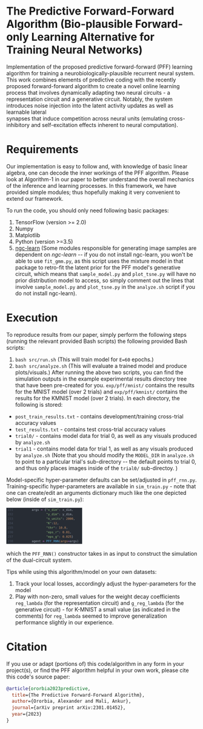 # The Predictive Forward-Forward Algorithm (Bio-plausible Forward-only Learning Alternative for Training Neural Networks)
Implementation of the proposed predictive forward-forward (PFF) learning algorithm for training
a neurobiologically-plausible recurrent neural system. This work combines elements of predictive coding with the recently
proposed forward-forward algorithm to create a novel online learning process that involves dynamically
adapting two neural circuits - a representation circuit and a generative circuit. Notably,
the system introduces noise injection into the latent activity updates as well as learnable lateral  
synapses that induce competition across neural units (emulating cross-inhibitory and self-excitation
effects inherent to neural computation).

# Requirements
Our implementation is easy to follow and, with knowledge of basic linear algebra, one can decode the inner workings of the PFF algorithm. Please look at Algorithm-1 in our paper to better understand the overall mechanics of the inference and learning processes. In this framework, we have provided simple modules; thus hopefully making it very convenient to extend our framework.

To run the code, you should only need following basic packages:
1. TensorFlow (version >= 2.0)
2. Numpy
3. Matplotlib
4. Python (version >=3.5)
5. [ngc-learn](https://github.com/ago109/ngc-learn) (Some modules responsible for generating image samples are dependent on <i>ngc-learn</i> -- if you do not install ngc-learn, you won't be able to use `fit_gmm.py`, as this script uses the mixture model
in that package to retro-fit the latent prior for the PFF model's generative circuit, which means that `sample_model.py`
and `plot_tsne.py` will have no prior distribution model to access, so simply comment out the lines that
involve `sample_model.py` and `plot_tsne.py` in the `analyze.sh` script if you do not install ngc-learn).

# Execution

To reproduce results from our paper, simply perform the following steps (running the relevant provided Bash scripts) the following provided Bash scripts:
1. `bash src/run.sh` (This will train model for `E=60` epochs.)
2. `bash src/analyze.sh` (This will evaluate a trained model and produce plots/visuals.)
After running the above two scripts, you can find the simulation outputs in the example
experimental results directory tree that have been pre-created for you.
`exp/pff/mnist/` contains the results for the MNIST model (over 2 trials) and
`exp/pff/kmnist/` contains the results for the KMNIST model (over 2 trials).
In each directory, the following is stored:
* `post_train_results.txt` - contains development/training cross-trial accuracy values
* `test_results.txt` - contains test cross-trial accuracy values
* `trial0/` - contains model data for trial 0, as well as any visuals produced by `analyze.sh`
* `trial1` - contains model data for trial 1, as well as any visuals produced by `analyze.sh`
(Note that you should modify the `MODEL_DIR` in `analyze.sh` to point to a particular
trial's sub-directory -- the default points to trial 0, and thus only places images
inside of the `trial0/` sub-directoy. )

Model-specific hyper-parameter defaults can be set/adjusted in `pff_rnn.py`.
Training-specific hyper-parameters are available in `sim_train.py` - note that one
can create/edit an arguments dictionary much like the one depicted below (inside of `sim_train.py`):

<img src="fig/pff_config.png" width="200">

which the `PFF_RNN()` constructor takes in as input to construct the simulation of
the dual-circuit system.

Tips while using this algorithm/model on your own datasets:
1. Track your local losses, accordingly adjust the hyper-parameters for the model
2. Play with non-zero, small values for the weight decay coefficients `reg_lambda` (for
   the representation circuit) and `g_reg_lambda` (for the generative circuit) - for
   K-MNIST a small value (as indicated in the comments) for `reg_lambda` seemed to
   improve generalization performance slightly in our experience.

# Citation

If you use or adapt (portions of) this code/algorithm in any form in your project(s), or
find the PFF algorithm helpful in your own work, please cite this code's source paper:

```bibtex
@article{ororbia2023predictive,
  title={The Predictive Forward-Forward Algorithm},
  author={Ororbia, Alexander and Mali, Ankur},
  journal={arXiv preprint arXiv:2301.01452},
  year={2023}
}
```
